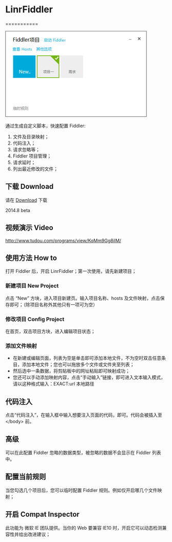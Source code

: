 # LinrFiddler
===========

<img src="https://github.com/Linrstudio/LinrFiddler/blob/master/ui.png?raw=true" />

通过生成自定义脚本，快速配置 Fiddler:

1. 文件及目录映射；
2. 代码注入；
3. 请求忽略等；
4. Fiddler 项目管理；
5. 请求延时；
6. 列出最近修改的文件；

## 下载 Download

请在 [Download](https://github.com/Linrstudio/LinrFiddler/blob/master/download/LinrFiddler-1.8.26.zip?raw=true 'Download') 下载

2014.8 beta

## 视频演示 Video

http://www.tudou.com/programs/view/KqMm9Gg8ilM/

## 使用方法 How to

打开 Fiddler 后，开启 LinrFiddler；第一次使用，请先新建项目；

### 新建项目 New Project

点击 “New” 方块，进入项目新建页。输入项目名称、hosts 及文件映射，点击保存即可；（除项目名称外其他只有一项可为空）

### 修改项目 Config Project

在首页，双击项目方块，进入编辑项目状态；

### 添加文件映射

* 在新建或编辑页面，列表为空是单击即可添加本地文件，不为空时双击任意条目，添加本地文件；您也可以拖放多个文件或文件夹至列表；
* 然后选中一条数据，将剪贴板中的网址粘贴即可映射成功；
* 您还可以手动添加映射内容，点击“手动输入”链接，即可进入文本输入模式，请以这种格式输入：EXACT:url 本地路径

## 代码注入

点击“代码注入”，在输入框中输入想要注入页面的代码，即可。代码会被插入至 &lt;/body&gt; 前。

## 高级

可以在此配置 Fiddler 忽略的数据类型，被忽略的数据不会显示在 Fiddler 列表中。

## 配置当前规则

当您勾选几个项目后，您可以临时配置 Fiddler 规则。例如仅开启哪几个文件映射；

## 开启 Compat Inspector

此功能为 微软 IE 团队提供。当你的 Web 要兼容 IE10 时，开启它可以动态检测兼容性并给出改进建议；
